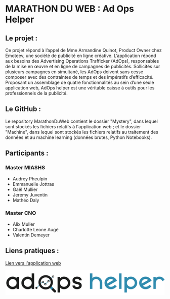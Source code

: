 # MARATHON DU WEB : Ad Ops Helper

## Le projet :

Ce projet répond à l’appel de Mme Armandine Quinot, Product Owner chez Emoteev, une société de publicité en ligne créative. L’application répond aux besoins des Advertising Operations Trafficker (AdOps), responsables de la mise en œuvre et en ligne de campagnes de publicités. Sollicités sur plusieurs campagnes en simultané, les AdOps doivent sans cesse composer avec des contraintes de temps et des impératifs d’efficacité. Proposant un assemblage de quatre fonctionnalités au sein d’une seule application web, AdOps helper est une véritable caisse à outils pour les professionnels de la publicité.

## Le GitHub :

Le repository MarathonDuWeb contient le dossier "Mystery", dans lequel sont stockés les fichiers relatifs à l'application web ; et le dossier "Machine", dans lequel sont stockés les fichiers relatifs au traitement des données et au machine learning (données brutes, Python Notebooks).

## Participants :

### Master MIASHS
* Audrey Pheulpin
* Emmanuelle Jottras
* Gaël Mullier
* Jeremy Juventin
* Mathéo Daly

### Master CNO
* Alix Muller
* Charlotte Leone Augé
* Valentin Demeyer

## Liens pratiques :

[Lien vers l'application web](https://juventin.github.io/MarathonDuWeb/Mystery/index.html)

![Image](Mystery/imggrandes/logo-black.png)